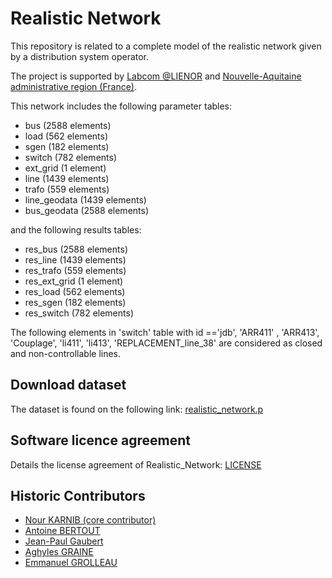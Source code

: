 # Realistic Network

This repository is related to a complete model of the realistic network given by a distribution system operator.
 
The project is supported by [Labcom @LIENOR](https://labcom-alienor.ensma.fr/) and [Nouvelle-Aquitaine administrative region (France)](https://www.nouvelle-aquitaine.fr/).

This network includes the following parameter tables:
 * bus (2588 elements)
 * load (562 elements)
 * sgen (182 elements)
 * switch (782 elements)
 * ext_grid (1 element)
 * line (1439 elements)
 * trafo (559 elements)
 * line_geodata (1439 elements)
 * bus_geodata (2588 elements)

and the following results tables:
 * res_bus (2588 elements)
 * res_line (1439 elements)
 * res_trafo (559 elements)
 * res_ext_grid (1 element)
 * res_load (562 elements)
 * res_sgen (182 elements)
 * res_switch (782 elements)

The following elements in 'switch' table with id =='jdb',  'ARR411' , 'ARR413', 'Couplage', 'li411', 'li413', 'REPLACEMENT_line_38' are considered as closed and non-controllable lines.

## Download dataset

The dataset is found on the following link: [realistic_network.p](https://github.com/lias-laboratory/realistic_network/releases/download/V1.0/realistic_network.p)

## Software licence agreement

Details the license agreement of Realistic_Network: [LICENSE](LICENSE)

## Historic Contributors

* [Nour KARNIB (core contributor)](https://www.lias-lab.fr/members/nourkarnib/)
* [Antoine BERTOUT](https://www.lias-lab.fr/members/antoinebertout/)
* [Jean-Paul Gaubert](https://www.lias-lab.fr/members/jeanpaulgaubert/)
* [Aghyles GRAINE](https://www.lias-lab.fr/members/aghylesgraine/)
* [Emmanuel GROLLEAU](https://www.lias-lab.fr/members/emmanuelgrolleau/)
